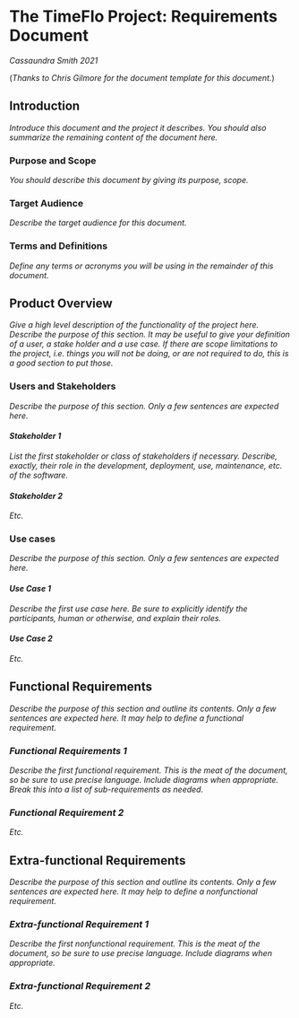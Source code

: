 # The TimeFlo Project: Requirements Document
*Cassaundra Smith 2021*

(*Thanks to Chris Gilmore for the document template for this
document.*)

## Introduction

*Introduce this document and the project it describes. You should also
summarize the remaining content of the document here.*

### Purpose and Scope

*You should describe this document by giving its purpose, scope.*

### Target Audience

*Describe the target audience for this document.*

### Terms and Definitions

*Define any terms or acronyms you will be using in the remainder of this
document.*

## Product Overview

*Give a high level description of the functionality of the project here.
Describe the purpose of this section. It may be useful to give your
definition of a user, a stake holder and a use case. If there are scope
limitations to the project, i.e. things you will not be doing, or are
not required to do, this is a good section to put those.*

### Users and Stakeholders

*Describe the purpose of this section. Only a few sentences are expected
here.*

#### *Stakeholder 1*

*List the first stakeholder or class of stakeholders if necessary.
Describe, exactly, their role in the development, deployment, use,
maintenance, etc. of the software.*

#### *Stakeholder 2*

*Etc.*

### Use cases

*Describe the purpose of this section. Only a few sentences are expected
here.*

#### *Use Case 1*

*Describe the first use case here. Be sure to explicitly identify the
participants, human or otherwise, and explain their roles.*

#### *Use Case 2*

*Etc.*

## Functional Requirements

*Describe the purpose of this section and outline its contents. Only a
few sentences are expected here. It may help to define a functional
requirement.*

### *Functional Requirements 1*

*Describe the first functional requirement. This is the meat of the
document, so be sure to use precise language. Include diagrams when
appropriate. Break this into a list of sub-requirements as needed.*

### *Functional Requirement 2*

*Etc.*

## Extra-functional Requirements

*Describe the purpose of this section and outline its contents. Only a
few sentences are expected here. It may help to define a nonfunctional
requirement.*

### *Extra-functional Requirement 1*

*Describe the first nonfunctional requirement. This is the meat of the
document, so be sure to use precise language. Include diagrams when
appropriate.*

### *Extra-functional Requirement 2*

*Etc.*
